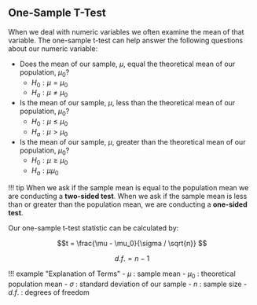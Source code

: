 ## One-Sample T-Test

When we deal with numeric variables we often examine the mean of that variable. The one-sample t-test can help answer the following questions about our 
numeric variable:

- Does the mean of our sample, $\mu$, equal the theoretical mean of our population, $\mu_0$?
    - $H_0: \mu = \mu_0$
    - $H_a: \mu \neq \mu_0$
- Is the mean of our sample, $\mu$, less than the theoretical mean of our population, $\mu_0$?
    - $H_0: \mu \le \mu_0$
    - $H_a: \mu > \mu_0$
- Is the mean of our sample, $\mu$, greater than the theoretical mean of our population, $\mu_0$?
    - $H_0: \mu \ge \mu_0$
    - $H_a: \mu  \mu_0$

!!! tip
    When we ask if the sample mean is equal to the population mean we are conducting a **two-sided test**. When we ask if the sample mean is less than 
    or greater than the population mean, we are conducting a **one-sided test**.
    
Our one-sample t-test statistic can be calculated by:

$$t = \frac{\mu - \mu_0}{\sigma / \sqrt{n}} $$

$$d.f. = n - 1$$

!!! example "Explanation of Terms"
    - $\mu$ : sample mean
    - $\mu_0$ : theoretical population mean
    - $\sigma$ : standard deviation of our sample
    - $n$ : sample size
    - $d.f.$ : degrees of freedom
    
